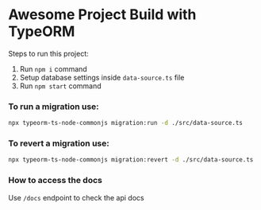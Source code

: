 # Awesome Project Build with TypeORM

Steps to run this project:

1. Run `npm i` command
2. Setup database settings inside `data-source.ts` file
3. Run `npm start` command

### To run a migration use:

```sh
npx typeorm-ts-node-commonjs migration:run -d ./src/data-source.ts
```

### To revert a migration use:

```sh
npx typeorm-ts-node-commonjs migration:revert -d ./src/data-source.ts
```

### How to access the docs

Use `/docs` endpoint to check the api docs